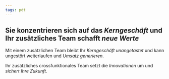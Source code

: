 ```yaml
---
tags: pdt
---
```


## Sie konzentrieren sich auf das *Kerngeschäft* und Ihr zusätzliches Team schafft *neue Werte*

Mit einem zusätzlichen Team bleibt Ihr *Kerngeschäft unangetastet* und kann ungestört weiterlaufen und *Umsatz generieren*.

Ihr zusätzliches crossfunktionales Team setzt die *Innovationen* um und *sichert Ihre Zukunft*.

